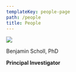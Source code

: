 ```yaml
---
templateKey: people-page
path: /people
title: People
---
```

<!--StartFragment-->

![](/img/screen_shot_2022-01-23_at_4.47.12_pm_26.png)

Benjamin Scholl, PhD

**Principal Investigator**

<!--EndFragment-->